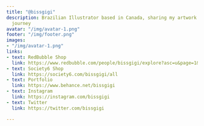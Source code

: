 ```yaml
---
title: "@bissgigi"
description: Brazilian Illustrator based in Canada, sharing my artwork and learning
  journey
avatar: "/img/avatar-1.png"
footer: "/img/footer.png"
images:
- "/img/avatar-1.png"
links:
- text: RedBubble Shop
  link: https://www.redbubble.com/people/bissgigi/explore?asc=u&page=1&sortOrder=top%20selling
- text: Society6 Shop
  link: https://society6.com/bissgigi/all
- text: Portfolio
  link: https://www.behance.net/bissgigi
- text: Instagram
  link: https://instagram.com/bissgigi
- text: Twitter
  link: https://twitter.com/bissgigi

---
```

